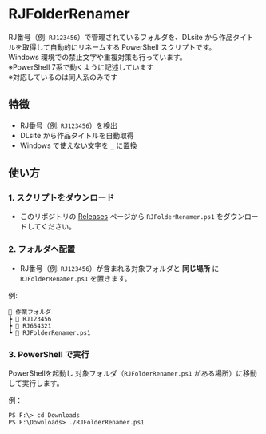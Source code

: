 # RJFolderRenamer

RJ番号（例: `RJ123456`）で管理されているフォルダを、DLsite から作品タイトルを取得して自動的にリネームする PowerShell スクリプトです。  
Windows 環境での禁止文字や重複対策も行っています。  
※PowerShell 7系で動くように記述しています  
※対応しているのは同人系のみです  


## 特徴
- RJ番号（例: `RJ123456`）を検出
- DLsite から作品タイトルを自動取得
- Windows で使えない文字を `_` に置換

## 使い方

### 1. スクリプトをダウンロード
- このリポジトリの [Releases](../../releases) ページから `RJFolderRenamer.ps1` をダウンロードしてください。

### 2. フォルダへ配置
- RJ番号（例: `RJ123456`）が含まれる対象フォルダと **同じ場所** に `RJFolderRenamer.ps1` を置きます。

例:
```
📂 作業フォルダ
┣ 📂 RJ123456
┣ 📂 RJ654321
┗ 📄 RJFolderRenamer.ps1
```

### 3. PowerShell で実行
PowerShellを起動し
対象フォルダ（`RJFolderRenamer.ps1` がある場所）に移動して実行します。

例：
```
PS F:\> cd Downloads
PS F:\Downloads> ./RJFolderRenamer.ps1
```
